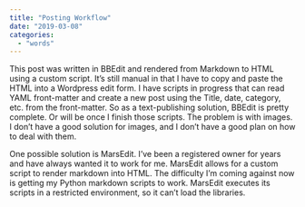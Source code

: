 ```yaml
---
title: "Posting Workflow"
date: "2019-03-08"
categories: 
  - "words"
---
```


This post was written in BBEdit and rendered from Markdown to HTML using a custom script. It’s still manual in that I have to copy and paste the HTML into a Wordpress edit form. I have scripts in progress that can read YAML front-matter and create a new post using the Title, date, category, etc. from the front-matter. So as a text-publishing solution, BBEdit is pretty complete. Or will be once I finish those scripts. The problem is with images. I don’t have a good solution for images, and I don’t have a good plan on how to deal with them.

One possible solution is MarsEdit. I’ve been a registered owner for years and have always wanted it to work for me. MarsEdit allows for a custom script to render markdown into HTML. The difficulty I’m coming against now is getting my Python markdown scripts to work. MarsEdit executes its scripts in a restricted environment, so it can’t load the libraries.
